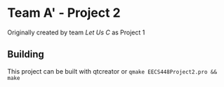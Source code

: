 # Team A' - Project 2

Originally created by team *Let Us C* as Project 1

## Building

This project can be built with qtcreator or `qmake EECS448Project2.pro && make`
